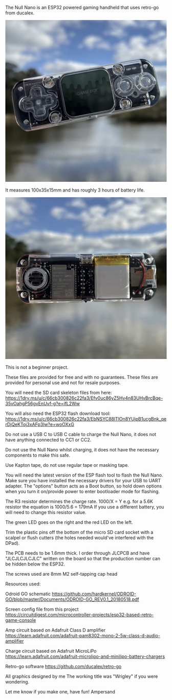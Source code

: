 The Null Nano is an ESP32 powered gaming handheld that uses retro-go from ducalex.

![alt text](https://github.com/DesignedbyAmpersand/Null-Nano/blob/main/Photos/Front%20GB.jpg "Front GB")

It measures 100x35x15mm and has roughly 3 hours of battery life.

![alt text](https://github.com/DesignedbyAmpersand/Null-Nano/blob/main/Photos/Back.jpg "Back")

This is not a beginner project.

These files are provided for free and with no guarantees.
These files are provided for personal use and not for resale purposes.

You will need the SD card skeleton files from here: https://1drv.ms/u/c/66cb300826c22fa3/Efv0uc86yZ5Hv4n83UHvBrcBqe-35vOahgP56gvEnUvf-g?e=ifL2Ww

You will also need the ESP32 flash download tool: https://1drv.ms/u/c/66cb300826c22fa3/EbNSYC88lTlOn8YUjpB1ucgBnk_qerDjQeKToj3xAFp3lw?e=woOXxG

Do not use a USB C to USB C cable to charge the Null Nano, it does not have anything connected to CC1 or CC2.

Do not use the Null Nano whilst charging, it does not have the necessary components to make this safe.

Use Kapton tape, do not use regular tape or masking tape.

You will need the latest version of the ESP flash tool to flash the Null Nano. Make sure you have installed the necessary drivers for your USB to UART adapter. The "options" button acts as a Boot button, so hold down options when you turn it on/provide power to enter bootloader mode for flashing.

The R3 resistor determines the charge rate. 1000/X = Y
e.g. for a 5.6K resistor the equation is 1000/5.6 = 179mA
If you use a different battery, you will need to change this resistor value.

The green LED goes on the right and the red LED on the left.

Trim the plastic pins off the bottom of the micro SD card socket with a scalpel or flush cutters (the holes needed would've interfered with the DPad).

The PCB needs to be 1.6mm thick. I order through JLCPCB and have "JLCJLCJLCJLC" written on the board so that the production number can be hidden below the ESP32.

The screws used are 8mm M2 self-tapping cap head



Resources used:

Odroid GO schematic
https://github.com/hardkernel/ODROID-GO/blob/master/Documents/ODROID-GO_REV0.1_20180518.pdf

Screen config file from this project
https://circuitdigest.com/microcontroller-projects/esp32-based-retro-game-console

Amp circuit based on Adafruit Class D amplifier
https://learn.adafruit.com/adafruit-pam8302-mono-2-5w-class-d-audio-amplifier

Charge circuit based on Adafruit MicroLiPo
https://learn.adafruit.com/adafruit-microlipo-and-minilipo-battery-chargers

Retro-go software
https://github.com/ducalex/retro-go

All graphics designed by me
The working title was "Wrigley" if you were wondering.

Let me know if you make one, have fun!
Ampersand
